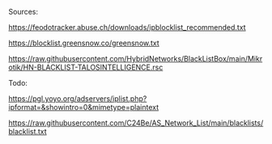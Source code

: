 Sources:

https://feodotracker.abuse.ch/downloads/ipblocklist_recommended.txt

https://blocklist.greensnow.co/greensnow.txt

https://raw.githubusercontent.com/HybridNetworks/BlackListBox/main/Mikrotik/HN-BLACKLIST-TALOSINTELLIGENCE.rsc


Todo:

https://pgl.yoyo.org/adservers/iplist.php?ipformat=&showintro=0&mimetype=plaintext

https://raw.githubusercontent.com/C24Be/AS_Network_List/main/blacklists/blacklist.txt

